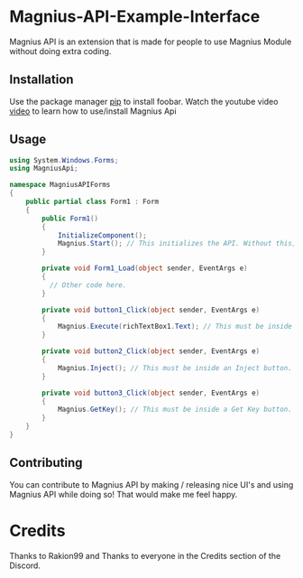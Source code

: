 # Magnius-API-Example-Interface

Magnius API is an extension that is made for people to use Magnius Module without doing extra coding.

## Installation

Use the package manager [pip](https://pip.pypa.io/en/stable/) to install foobar.
Watch the youtube video [video](https://www.youtube.com/watch?v=mjMsRpTwDbQ) to learn how to use/install Magnius Api

## Usage

```cs
using System.Windows.Forms;
using MagniusApi;

namespace MagniusAPIForms
{
    public partial class Form1 : Form
    {
        public Form1()
        {
            InitializeComponent();
            Magnius.Start(); // This initializes the API. Without this; you cannot use Magnius API.
        }

        private void Form1_Load(object sender, EventArgs e)
        {
          // Other code here.
        }

        private void button1_Click(object sender, EventArgs e)
        {
            Magnius.Execute(richTextBox1.Text); // This must be inside an Execute button. It'll execute whatever is inside your text box. (NOTE: change 'richTextBox1' to your own text editor.)
        }

        private void button2_Click(object sender, EventArgs e)
        {
            Magnius.Inject(); // This must be inside an Inject button. It'll inject Magnius Module.
        }

        private void button3_Click(object sender, EventArgs e)
        {
            Magnius.GetKey(); // This must be inside a Get Key button. It'll redirect you to the link to get the key.
        }
    }
}

```

## Contributing
You can contribute to Magnius API by making / releasing nice UI's and using Magnius API while doing so! That would make me feel happy.

# Credits

Thanks to Rakion99 and
Thanks to everyone in the Credits section of the Discord.
